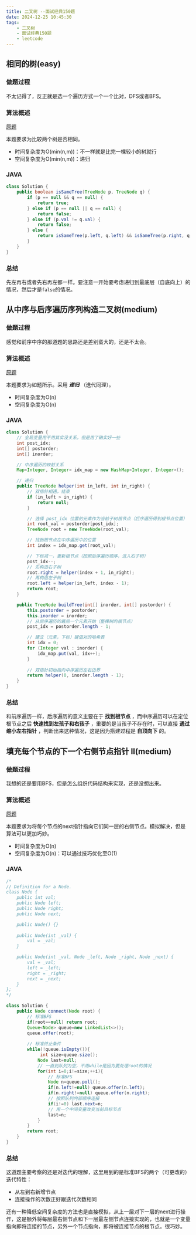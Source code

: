 ```yaml
---
title: 二叉树 --面试经典150题
date: 2024-12-25 10:45:30
tags:
    - 二叉树
    - 面试经典150题
    - leetcode
---
```


## 相同的树(easy)
### 做题过程
不太记得了，反正就是选一个遍历方式一个一个比对，DFS或者BFS。

### 算法概述
[原题](https://leetcode.cn/problems/same-tree/description/?envType=study-plan-v2&envId=top-interview-150)

本题要求为比较两个树是否相同。
- 时间复杂度为O(min(n,m))：不一样就是比完一棵较小的树就行
- 空间复杂度为O(min(n,m))：递归

### JAVA
```java
class Solution {
    public boolean isSameTree(TreeNode p, TreeNode q) {
        if (p == null && q == null) {
            return true;
        } else if (p == null || q == null) {
            return false;
        } else if (p.val != q.val) {
            return false;
        } else {
            return isSameTree(p.left, q.left) && isSameTree(p.right, q.right);
        }
    }
}
```

### 总结
先左再右或者先右再左都一样。要注意一开始要考虑递归到最底层（自底向上）的情况，然后才是`false`的情况。


## 从中序与后序遍历序列构造二叉树(medium)
### 做题过程
感觉和前序中序的那道题的思路还是差别蛮大的，还是不太会。

### 算法概述
[原题](https://leetcode.cn/problems/construct-binary-tree-from-inorder-and-postorder-traversal/description/?envType=study-plan-v2&envId=top-interview-150)

本题要求为如题所示。采用 ***递归*** （迭代同理）。
- 时间复杂度为O(n)
- 空间复杂度为O(n)

### JAVA
```java
class Solution {
    // 全局变量用不用其实没关系，但是用了确实好一些
    int post_idx;
    int[] postorder;
    int[] inorder;

    // 中序遍历的映射关系
    Map<Integer, Integer> idx_map = new HashMap<Integer, Integer>();

    // 递归
    public TreeNode helper(int in_left, int in_right) {
        // 双指针相遇，结束
        if (in_left > in_right) {
            return null;
        }

        // 选择 post_idx 位置的元素作为当前子树根节点（后序遍历得到根节点位置）
        int root_val = postorder[post_idx];
        TreeNode root = new TreeNode(root_val);

        // 找到根节点在中序遍历中的位置
        int index = idx_map.get(root_val);

        // 下标减一，更新根节点（按照后序遍历顺序，进入右子树）
        post_idx--;
        // 先构造右子树
        root.right = helper(index + 1, in_right);
        // 再构造左子树
        root.left = helper(in_left, index - 1);
        return root;
    }

    public TreeNode buildTree(int[] inorder, int[] postorder) {
        this.postorder = postorder;
        this.inorder = inorder;
        // 从后序遍历的最后一个元素开始（整棵树的根节点）
        post_idx = postorder.length - 1;

        // 建立（元素，下标）键值对的哈希表
        int idx = 0;
        for (Integer val : inorder) {
            idx_map.put(val, idx++);
        }
        
        // 双指针初始指向中序遍历左右边界
        return helper(0, inorder.length - 1);
    }
}
```
 
### 总结
和前序遍历一样，后序遍历的意义主要在于 **找到根节点** ，而中序遍历可以在定位根节点之后 **快速找到左孩子和右孩子** ，重要的是当孩子不存在时，可以直接 **通过缩小左右指针** ，判断出来这种情况，这是因为搭建过程是 **自顶向下** 的。


## 填充每个节点的下一个右侧节点指针 II(medium)
### 做题过程
我想的还是要用BFS，但是怎么组织代码结构来实现，还是没想出来。

### 算法概述
[原题](https://leetcode.cn/problems/populating-next-right-pointers-in-each-node-ii/description/?envType=study-plan-v2&envId=top-interview-150)

本题要求为将每个节点的next指针指向它们同一层的右侧节点。模拟解决，但是算法可以更加巧妙。
- 时间复杂度为O(n)
- 空间复杂度为O(n)：可以通过技巧优化至O(1)

### JAVA
```java
/*
// Definition for a Node.
class Node {
    public int val;
    public Node left;
    public Node right;
    public Node next;

    public Node() {}
    
    public Node(int _val) {
        val = _val;
    }

    public Node(int _val, Node _left, Node _right, Node _next) {
        val = _val;
        left = _left;
        right = _right;
        next = _next;
    }
};
*/

class Solution {
    public Node connect(Node root) {
        // 标准BFS
        if(root==null) return root;
        Queue<Node> queue=new LinkedList<>();
        queue.offer(root);
        
        // 标准终止条件 
        while(!queue.isEmpty()){
             int size=queue.size();
            Node last=null;
            // 一直到队列为空，不用while是因为要处理root的情况
            for(int i=0;i!=size;++i){
                // 标准BFS
                Node n=queue.poll();
                if(n.left!=null) queue.offer(n.left);
                if(n.right!=null) queue.offer(n.right);
                // 按照队列内部顺序连接
                if(i!=0) last.next=n;
                // 用一个中间变量改变当前目标节点
                last=n;
            }
        }
        return root;
    }
}
```

### 总结
这道题主要考察的还是对迭代的理解，这里用到的是标准BFS的两个（可更改的）迭代特性：
- 从左到右新增节点
- 连接操作的次数正好跟迭代次数相同

还有一种降低空间复杂度的方法也是直接模拟，从上一层对下一层的next进行操作，这是额外将每层最右侧节点和下一层最左侧节点连接实现的，也就是一个变量指向即将连接的节点，另外一个节点指向，即将被连接节点的根节点。很巧妙。

